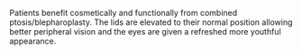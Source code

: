 Patients benefit cosmetically and functionally from combined ptosis/blepharoplasty. The lids are elevated to their normal position allowing better peripheral vision and the eyes are given a refreshed more youthful appearance.